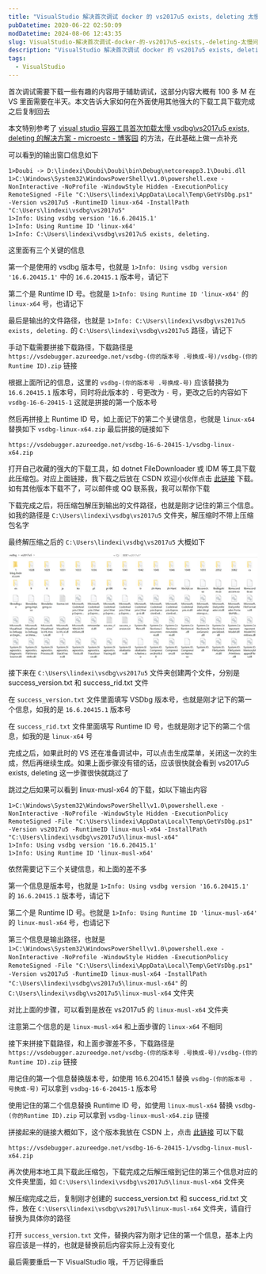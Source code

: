 ```yaml
---
title: "VisualStudio 解决首次调试 docker 的 vs2017u5 exists, deleting 太慢问题"
pubDatetime: 2020-06-22 02:50:09
modDatetime: 2024-08-06 12:43:35
slug: VisualStudio-解决首次调试-docker-的-vs2017u5-exists,-deleting-太慢问题
description: "VisualStudio 解决首次调试 docker 的 vs2017u5 exists, deleting 太慢问题"
tags:
  - VisualStudio
---
```





首次调试需要下载一些有趣的内容用于辅助调试，这部分内容大概有 100 多 M 在 VS 里面需要在半天。本文告诉大家如何在外面使用其他强大的下载工具下载完成之后复制回去

<!--more-->


<!-- CreateTime:6/22/2020 10:50:09 AM -->



本文特别参考了 [visual studio 容器工具首次加载太慢 vsdbg\vs2017u5 exists, deleting 的解决方案 - microestc - 博客园](https://www.cnblogs.com/microestc/p/10784877.html ) 的方法，在此基础上做一点补充

可以看到的输出窗口信息如下

```
1>Doubi -> D:\lindexi\Doubi\Doubi\bin\Debug\netcoreapp3.1\Doubi.dll
1>C:\Windows\System32\WindowsPowerShell\v1.0\powershell.exe -NonInteractive -NoProfile -WindowStyle Hidden -ExecutionPolicy RemoteSigned -File "C:\Users\lindexi\AppData\Local\Temp\GetVsDbg.ps1" -Version vs2017u5 -RuntimeID linux-x64 -InstallPath "C:\Users\lindexi\vsdbg\vs2017u5"
1>Info: Using vsdbg version '16.6.20415.1'
1>Info: Using Runtime ID 'linux-x64'
1>Info: C:\Users\lindexi\vsdbg\vs2017u5 exists, deleting.
```

这里面有三个关键的信息

第一个是使用的 vsdbg 版本号，也就是 `1>Info: Using vsdbg version '16.6.20415.1'` 中的 `16.6.20415.1` 版本号，请记下

第二个是 Runtime ID 号。也就是 `1>Info: Using Runtime ID 'linux-x64'` 的 `linux-x64` 号，也请记下

最后是输出的文件路径，也就是 `1>Info: C:\Users\lindexi\vsdbg\vs2017u5 exists, deleting.` 的 `C:\Users\lindexi\vsdbg\vs2017u5` 路径，请记下

手动下载需要拼接下载路径，下载路径是 `https://vsdebugger.azureedge.net/vsdbg-(你的版本号 .号换成-号)/vsdbg-(你的Runtime ID).zip` 链接

根据上面所记的信息，这里的 `vsdbg-(你的版本号 .号换成-号)` 应该替换为 `16.6.20415.1` 版本号，同时将此版本的 `.` 号更改为 `-` 号，更改之后的内容如下 `vsdbg-16-6-20415-1` 这就是拼接的第一个版本号

然后再拼接上 Runtime ID 号，如上面记下的第二个关键信息，也就是 `linux-x64` 替换如下 `vsdbg-linux-x64.zip` 最后拼接的链接如下

```
https://vsdebugger.azureedge.net/vsdbg-16-6-20415-1/vsdbg-linux-x64.zip
```

打开自己收藏的强大的下载工具，如 dotnet FileDownloader 或 IDM 等工具下载此压缩包。对应上面链接，我下载之后放在 CSDN 欢迎小伙伴点击 [此链接](https://download.csdn.net/download/lindexi_gd/12542418) 下载。如有其他版本下载不了，可以邮件或 QQ 联系我，我可以帮你下载

下载完成之后，将压缩包解压到输出的文件路径，也就是刚才记住的第三个信息。如我的路径是 `C:\Users\lindexi\vsdbg\vs2017u5` 文件夹，解压缩时不带上压缩包名字

最终解压缩之后的 `C:\Users\lindexi\vsdbg\vs2017u5`  大概如下

<!-- ![](images/img-VisualStudio 解决首次调试 docker 的 vs2017u5 exists, deleting 太-modify-22fb74707e4fd24fd191642d8fe80e38.png) -->

![](images/img-modify-3a16cf153c6d3078198eaf2c185ac05a.jpg)


接下来在 `C:\Users\lindexi\vsdbg\vs2017u5` 文件夹创建两个文件，分别是 success_version.txt 和 success_rid.txt 文件

在 `success_version.txt` 文件里面填写 VSDbg 版本号，也就是刚才记下的第一个信息，如我的是 `16.6.20415.1` 版本号

在 `success_rid.txt` 文件里面填写 Runtime ID 号，也就是刚才记下的第二个信息，如我的是 `linux-x64` 号

完成之后，如果此时的 VS 还在准备调试中，可以点击生成菜单，关闭这一次的生成，然后再继续生成。如果上面步骤没有错的话，应该很快就会看到 vs2017u5 exists, deleting 这一步骤很快就跳过了

跳过之后如果可以看到 linux-musl-x64 的下载，如以下输出内容

```
1>C:\Windows\System32\WindowsPowerShell\v1.0\powershell.exe -NonInteractive -NoProfile -WindowStyle Hidden -ExecutionPolicy RemoteSigned -File "C:\Users\lindexi\AppData\Local\Temp\GetVsDbg.ps1" -Version vs2017u5 -RuntimeID linux-musl-x64 -InstallPath "C:\Users\lindexi\vsdbg\vs2017u5\linux-musl-x64"
1>Info: Using vsdbg version '16.6.20415.1'
1>Info: Using Runtime ID 'linux-musl-x64'
```

依然需要记下三个关键信息，和上面的差不多



第一个信息是版本号，也就是 `1>Info: Using vsdbg version '16.6.20415.1'` 的 `16.6.20415.1` 版本号，请记下

第二个是 Runtime ID 号。也就是 `1>Info: Using Runtime ID 'linux-musl-x64'` 的 `linux-musl-x64` 号，也请记下

第三个信息是输出路径，也就是 `1>C:\Windows\System32\WindowsPowerShell\v1.0\powershell.exe -NonInteractive -NoProfile -WindowStyle Hidden -ExecutionPolicy RemoteSigned -File "C:\Users\lindexi\AppData\Local\Temp\GetVsDbg.ps1" -Version vs2017u5 -RuntimeID linux-musl-x64 -InstallPath "C:\Users\lindexi\vsdbg\vs2017u5\linux-musl-x64"` 的 `C:\Users\lindexi\vsdbg\vs2017u5\linux-musl-x64` 文件夹

对比上面的步骤，可以看到是放在 vs2017u5 的 `linux-musl-x64` 文件夹

注意第二个信息的是 `linux-musl-x64` 和上面步骤的 `linux-x64` 不相同

接下来拼接下载路径，和上面步骤差不多，下载路径是 `https://vsdebugger.azureedge.net/vsdbg-(你的版本号 .号换成-号)/vsdbg-(你的Runtime ID).zip` 链接

用记住的第一个信息替换版本号，如使用 16.6.20415.1 替换 `vsdbg-(你的版本号 .号换成-号)` 可以拿到 `vsdbg-16-6-20415-1` 版本号

使用记住的第二个信息替换 Runtime ID 号，如使用 `linux-musl-x64` 替换 `vsdbg-(你的Runtime ID).zip` 可以拿到 `vsdbg-linux-musl-x64.zip` 链接

拼接起来的链接大概如下，这个版本我放在 CSDN 上，点击 [此链接](https://download.csdn.net/download/lindexi_gd/12542461) 可以下载

```
https://vsdebugger.azureedge.net/vsdbg-16-6-20415-1/vsdbg-linux-musl-x64.zip
```

再次使用本地工具下载此压缩包，下载完成之后解压缩到记住的第三个信息对应的文件夹里面，如 `C:\Users\lindexi\vsdbg\vs2017u5\linux-musl-x64` 文件夹

解压缩完成之后，复制刚才创建的 success_version.txt 和 success_rid.txt 文件，放在 `C:\Users\lindexi\vsdbg\vs2017u5\linux-musl-x64` 文件夹，请自行替换为具体你的路径

打开 `success_version.txt` 文件，替换内容为刚才记住的第一个信息，基本上内容应该是一样的，也就是替换前后内容实际上没有变化

最后需要重启一下 VisualStudio 哦，千万记得重启

